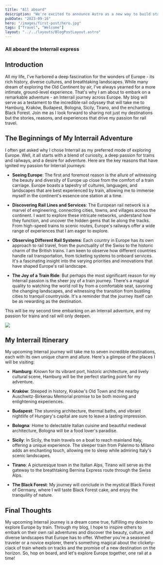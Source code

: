```yaml
---
title: "All aboard"
description: "We're excited to announce Astro as a new way to build static websites and deliver lightning-fast performance without sacrificing a modern developer experience."
pubDate: "2023-09-16"
hero: "/images/first-post/hero.jpg"
tags: ["Travel", "Welcome"]
layout: "../../layouts/BlogPostLayout.astro"
---
```


### **All aboard the Interrail express**

## Introduction

All my life, I've harbored a deep fascination for the wonders of Europe - its rich history, diverse cultures, and breathtaking landscapes. While many dream of exploring the Old Continent by air, I've always yearned for a more intimate, ground-level experience. That's why I am about to embark on a remarkable adventure - an Interrail journey across Europe. My blog will serve as a testament to the incredible rail odyssey that will take me to Hamburg, Kraków, Budapest, Bologna, Sicily, Tirano, and the enchanting Black Forest. Join me as I look forward to sharing not just my destinations but the stories, reasons, and experiences that drive my passion for rail travel.

## The Beginnings of My Interrail Adventure

I often get asked why I chose Interrail as my preferred mode of exploring Europe. Well, it all starts with a blend of curiosity, a deep passion for trains and railways, and a desire for adventure. Here are the key reasons that have ignited my passion for Interrail journeys:

- **Seeing Europe**: The first and foremost reason is the allure of witnessing the beauty and diversity of Europe up close from the comfort of a train carriage. Europe boasts a tapestry of cultures, languages, and landscapes that are best experienced by train, allowing me to immerse myself in the continent's essence one station at a time.

- **Discovering Rail Lines and Services**: The European rail network is a marvel of engineering, connecting cities, towns, and villages across the continent. I want to explore these intricate networks, understand how they function, and uncover the hidden gems that lie along the tracks. From high-speed trains to scenic routes, Europe's railways offer a wide range of experiences that I am eager to explore.

- **Observing Different Rail Systems**: Each country in Europe has its own approach to rail travel, from the punctuality of the Swiss to the historic charm of the British trains. I am keen to observe how different countries handle rail transportation, from ticketing systems to onboard services. It's a fascinating insight into the varying priorities and innovations that have shaped Europe's rail landscape.

- **The Joy of a Train Ride**: But perhaps the most significant reason for my Interrail passion is the sheer joy of a train journey. There's a magical quality to watching the world roll by from a comfortable seat, savoring the changing landscapes, and witnessing the transition from bustling cities to tranquil countryside. It's a reminder that the journey itself can be as rewarding as the destination.

This will be my second time embarking on an Interrail adventure, and my passion for trains and rail will only deepen.

![](/images/first-post/hongarije.jpg)

## My Interrail Itinerary

My upcoming Interrail journey will take me to seven incredible destinations, each with its own unique charm and allure. Here's a glimpse of the places I will be visiting:

- **Hamburg**: Known for its vibrant port, historic architecture, and lively cultural scene, Hamburg will be the perfect starting point for my adventure.

- **Kraków**: Steeped in history, Kraków's Old Town and the nearby Auschwitz-Birkenau Memorial promise to be both moving and enlightening experiences.

- **Budapest**: The stunning architecture, thermal baths, and vibrant nightlife of Hungary's capital are sure to leave a lasting impression.

- **Bologna**: Home to delectable Italian cuisine and beautiful medieval architecture, Bologna will be a food lover's paradise.

- **Sicily**: In Sicily, the train travels on a boat to reach mainland Italy, offering a unique experience. The sleeper train from Palermo to Milano adds an enchanting touch, allowing me to sleep while admiring Italy's scenic landscapes.

- **Tirano**: A picturesque town in the Italian Alps, Tirano will serve as the gateway to the breathtaking Bernina Express route through the Swiss Alps.

- **The Black Forest**: My journey will conclude in the mystical Black Forest of Germany, where I will taste Black Forest cake, and enjoy the tranquility of nature.

## Final Thoughts

My upcoming Interrail journey is a dream come true, fulfilling my desire to explore Europe by train. Through my blog, I hope to inspire others to embark on their own rail adventures and discover the beauty, culture, and diverse landscapes that Europe has to offer. Whether you're a seasoned traveler or a novice explorer, there's something magical about the clickety-clack of train wheels on tracks and the promise of a new destination on the horizon. So, hop on board, and let's explore Europe together, one rail at a time!
